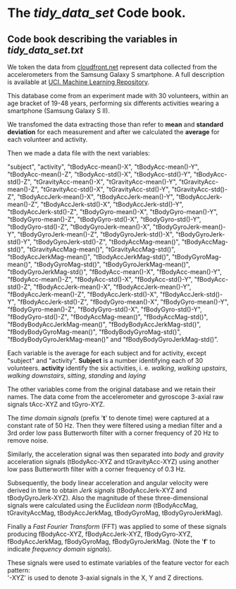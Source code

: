 # The *tidy_data_set* Code book.
Code book describing the variables in *tidy_data_set.txt*
---------
We token the data from [cloudfront.net](https://d396qusza40orc.cloudfront.net/getdata%2Fprojectfiles%2FUCI%20HAR%20Dataset.zip)
represent data collected from the accelerometers from the Samsung Galaxy S smartphone. A full description is available at [UCI. Machine Learning Repository](http://archive.ics.uci.edu/ml/datasets/Human+Activity+Recognition+Using+Smartphones).

This database come from an experiment made with 30 volunteers, within an age bracket of 19-48 years, performing six differents activities  wearing a smartphone (Samsung Galaxy S II). 

We transfomed the data extracting those than refer to **mean** and **standard deviation** for each measurement and after we calculated the **average** for each volunteer and activity.

Then we made a data file with the next variables:

"subject", "activity", "tBodyAcc-mean()-X", "tBodyAcc-mean()-Y", "tBodyAcc-mean()-Z", "tBodyAcc-std()-X", "tBodyAcc-std()-Y", "tBodyAcc-std()-Z", "tGravityAcc-mean()-X", "tGravityAcc-mean()-Y", "tGravityAcc-mean()-Z", "tGravityAcc-std()-X", "tGravityAcc-std()-Y", "tGravityAcc-std()-Z", "tBodyAccJerk-mean()-X", "tBodyAccJerk-mean()-Y", "tBodyAccJerk-mean()-Z", "tBodyAccJerk-std()-X", "tBodyAccJerk-std()-Y", "tBodyAccJerk-std()-Z", "tBodyGyro-mean()-X", "tBodyGyro-mean()-Y", "tBodyGyro-mean()-Z", "tBodyGyro-std()-X", "tBodyGyro-std()-Y", "tBodyGyro-std()-Z", "tBodyGyroJerk-mean()-X", "tBodyGyroJerk-mean()-Y", "tBodyGyroJerk-mean()-Z", "tBodyGyroJerk-std()-X", "tBodyGyroJerk-std()-Y", "tBodyGyroJerk-std()-Z", "tBodyAccMag-mean()", "tBodyAccMag-std()", "tGravityAccMag-mean()", "tGravityAccMag-std()", "tBodyAccJerkMag-mean()", "tBodyAccJerkMag-std()", "tBodyGyroMag-mean()", "tBodyGyroMag-std()", "tBodyGyroJerkMag-mean()", "tBodyGyroJerkMag-std()", "fBodyAcc-mean()-X", "fBodyAcc-mean()-Y", "fBodyAcc-mean()-Z", "fBodyAcc-std()-X", "fBodyAcc-std()-Y", "fBodyAcc-std()-Z", "fBodyAccJerk-mean()-X", "fBodyAccJerk-mean()-Y", "fBodyAccJerk-mean()-Z", "fBodyAccJerk-std()-X", "fBodyAccJerk-std()-Y", "fBodyAccJerk-std()-Z", "fBodyGyro-mean()-X", "fBodyGyro-mean()-Y", "fBodyGyro-mean()-Z", "fBodyGyro-std()-X", "fBodyGyro-std()-Y", "fBodyGyro-std()-Z", "fBodyAccMag-mean()", "fBodyAccMag-std()", "fBodyBodyAccJerkMag-mean()", "fBodyBodyAccJerkMag-std()", "fBodyBodyGyroMag-mean()", "fBodyBodyGyroMag-std()", "fBodyBodyGyroJerkMag-mean()" and "fBodyBodyGyroJerkMag-std()”.
 
Each variable is the average for each subject and for activity, except "subject" and "activity". 
  **Subject** is a number identifying each of 30 volunteers.
  **activity** identify the six activities, i. e. *walking*, *walking upstairs*, *walking downstairs*, *sitting*, *standing* and *laying*

The other variables come from the original database and we retain their names. The data come from the accelerometer and gyroscope 3-axial raw signals tAcc-XYZ and tGyro-XYZ.

The *time domain signals* (prefix '**t**' to denote time) were captured at a constant rate of 50 Hz. Then they were filtered using a median filter and a 3rd order low pass Butterworth filter with a corner frequency of 20 Hz to remove noise.

Similarly, the acceleration signal was then separated into *body* and *gravity* acceleration signals (tBodyAcc-XYZ and tGravityAcc-XYZ) using another low pass Butterworth filter with a corner frequency of 0.3 Hz.

Subsequently, the body linear acceleration and angular velocity were derived in time to obtain *Jerk signals* (tBodyAccJerk-XYZ and tBodyGyroJerk-XYZ). Also the magnitude of these three-dimensional signals were calculated using the *Euclidean norm* (tBodyAccMag, tGravityAccMag, tBodyAccJerkMag, tBodyGyroMag, tBodyGyroJerkMag).

Finally a *Fast Fourier Transform* (FFT) was applied to some of these signals producing fBodyAcc-XYZ, fBodyAccJerk-XYZ, fBodyGyro-XYZ, fBodyAccJerkMag, fBodyGyroMag, fBodyGyroJerkMag. (Note the '**f**' to indicate *frequency domain signals*). 

These signals were used to estimate variables of the feature vector for each pattern:  
'-XYZ' is used to denote 3-axial signals in the X, Y and Z directions.
